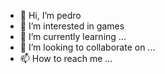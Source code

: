 - 👋 Hi, I’m pedro
- 👀 I’m interested in games
- 🌱 I’m currently learning ...
- 💞️ I’m looking to collaborate on ...
- 📫 How to reach me ...

<!---
peofnd/peofnd is a ✨ special ✨ repository because its `README.md` (this file) appears on your GitHub profile.
You can click the Preview link to take a look at your changes.
--->
